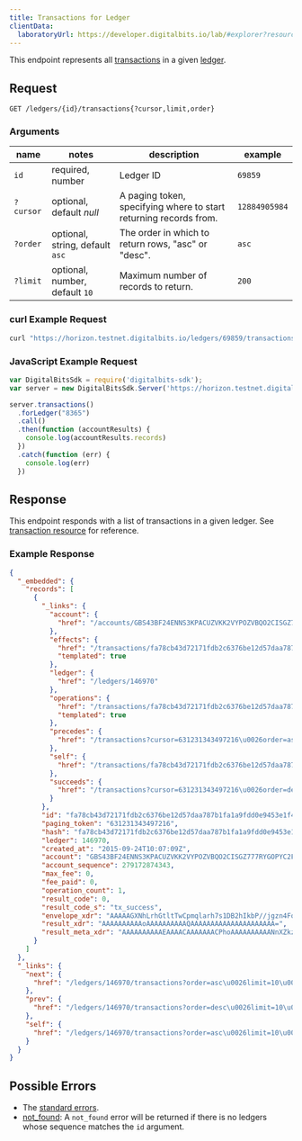 ```yaml
---
title: Transactions for Ledger
clientData:
  laboratoryUrl: https://developer.digitalbits.io/lab/#explorer?resource=transactions&endpoint=for_ledger
---
```


This endpoint represents all [transactions](../resources/transaction.md) in a given [ledger](../resources/ledger.md).

## Request

```
GET /ledgers/{id}/transactions{?cursor,limit,order}
```

### Arguments

|  name  |  notes  | description | example |
| ------ | ------- | ----------- | ------- |
| `id` | required, number | Ledger ID | `69859` |
| `?cursor` | optional, default _null_ | A paging token, specifying where to start returning records from. | `12884905984` |
| `?order`  | optional, string, default `asc` | The order in which to return rows, "asc" or "desc". | `asc` |
| `?limit`  | optional, number, default `10` | Maximum number of records to return. | `200` |

### curl Example Request

```sh
curl "https://horizon.testnet.digitalbits.io/ledgers/69859/transactions"
```

### JavaScript Example Request

```js
var DigitalBitsSdk = require('digitalbits-sdk');
var server = new DigitalBitsSdk.Server('https://horizon.testnet.digitalbits.io');

server.transactions()
  .forLedger("8365")
  .call()
  .then(function (accountResults) {
    console.log(accountResults.records)
  })
  .catch(function (err) {
    console.log(err)
  })
```

## Response

This endpoint responds with a list of transactions in a given ledger.  See [transaction resource](../resources/transaction.md) for reference.

### Example Response

```json
{
  "_embedded": {
    "records": [
      {
        "_links": {
          "account": {
            "href": "/accounts/GBS43BF24ENNS3KPACUZVKK2VYPOZVBQO2CISGZ777RYGOPYC2FT6S3K"
          },
          "effects": {
            "href": "/transactions/fa78cb43d72171fdb2c6376be12d57daa787b1fa1a9fdd0e9453e1f41ee5f15a/effects{?cursor,limit,order}",
            "templated": true
          },
          "ledger": {
            "href": "/ledgers/146970"
          },
          "operations": {
            "href": "/transactions/fa78cb43d72171fdb2c6376be12d57daa787b1fa1a9fdd0e9453e1f41ee5f15a/operations{?cursor,limit,order}",
            "templated": true
          },
          "precedes": {
            "href": "/transactions?cursor=631231343497216\u0026order=asc"
          },
          "self": {
            "href": "/transactions/fa78cb43d72171fdb2c6376be12d57daa787b1fa1a9fdd0e9453e1f41ee5f15a"
          },
          "succeeds": {
            "href": "/transactions?cursor=631231343497216\u0026order=desc"
          }
        },
        "id": "fa78cb43d72171fdb2c6376be12d57daa787b1fa1a9fdd0e9453e1f41ee5f15a",
        "paging_token": "631231343497216",
        "hash": "fa78cb43d72171fdb2c6376be12d57daa787b1fa1a9fdd0e9453e1f41ee5f15a",
        "ledger": 146970,
        "created_at": "2015-09-24T10:07:09Z",
        "account": "GBS43BF24ENNS3KPACUZVKK2VYPOZVBQO2CISGZ777RYGOPYC2FT6S3K",
        "account_sequence": 279172874343,
        "max_fee": 0,
        "fee_paid": 0,
        "operation_count": 1,
        "result_code": 0,
        "result_code_s": "tx_success",
        "envelope_xdr": "AAAAAGXNhLrhGtltTwCpmqlarh7s1DB2hIkbP//jgzn4Fos/AAAACgAAAEEAAABnAAAAAAAAAAAAAAABAAAAAAAAAAAAAAAA2ddmTOFAgr21Crs2RXRGLhiAKxicZb/IERyEZL/Y2kUAAAAXSHboAAAAAAAAAAAB+BaLPwAAAECDEEZmzbgBr5fc3mfJsCjWPDtL6H8/vf16me121CC09ONyWJZnw0PUvp4qusmRwC6ZKfLDdk8F3Rq41s+yOgQD",
        "result_xdr": "AAAAAAAAAAoAAAAAAAAAAQAAAAAAAAAAAAAAAAAAAAA=",
        "result_meta_xdr": "AAAAAAAAAAEAAAACAAAAAAACPhoAAAAAAAAAANnXZkzhQIK9tQq7NkV0Ri4YgCsYnGW/yBEchGS/2NpFAAAAF0h26AAAAj4aAAAAAAAAAAAAAAAAAAAAAAAAAAABAAAAAAAAAAAAAAAAAAAAAAAAAQACPhoAAAAAAAAAAGXNhLrhGtltTwCpmqlarh7s1DB2hIkbP//jgzn4Fos/AABT8kS2c/oAAABBAAAAZwAAAAAAAAAAAAAAAAAAAAABAAAAAAAAAAAAAAAAAAAA"
      }
    ]
  },
  "_links": {
    "next": {
      "href": "/ledgers/146970/transactions?order=asc\u0026limit=10\u0026cursor=631231343497216"
    },
    "prev": {
      "href": "/ledgers/146970/transactions?order=desc\u0026limit=10\u0026cursor=631231343497216"
    },
    "self": {
      "href": "/ledgers/146970/transactions?order=asc\u0026limit=10\u0026cursor="
    }
  }
}
```

## Possible Errors

- The [standard errors](../errors.md#Standard-Errors).
- [not_found](../errors/not-found.md): A `not_found` error will be returned if there is no ledgers whose sequence matches the `id` argument.
